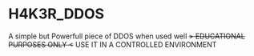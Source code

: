 # H4K3R_DDOS
A simple but Powerfull piece of DDOS when used well ~~> EDUCATIONAL PURPOSES ONLY &lt;~~ USE IT IN A CONTROLLED ENVIRONMENT
